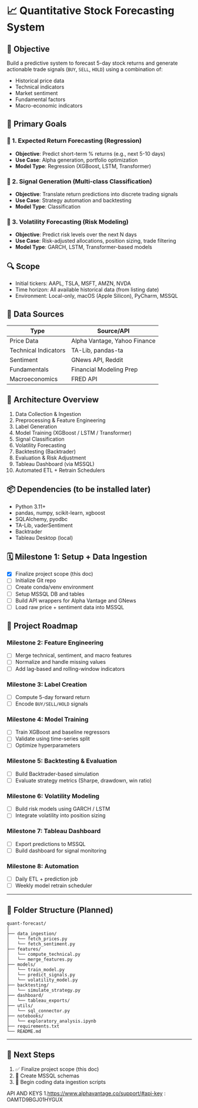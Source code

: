 # 📈 Quantitative Stock Forecasting System

## 🧠 Objective

Build a predictive system to forecast 5-day stock returns and generate actionable trade signals (`BUY`, `SELL`, `HOLD`) using a combination of:

- Historical price data
- Technical indicators
- Market sentiment
- Fundamental factors
- Macro-economic indicators

## 🌟 Primary Goals

### 🎯 1. Expected Return Forecasting (Regression)
- **Objective**: Predict short-term % returns (e.g., next 5-10 days)
- **Use Case**: Alpha generation, portfolio optimization
- **Model Type**: Regression (XGBoost, LSTM, Transformer)

### 🎯 2. Signal Generation (Multi-class Classification)
- **Objective**: Translate return predictions into discrete trading signals
- **Use Case**: Strategy automation and backtesting
- **Model Type**: Classification

### 🎯 3. Volatility Forecasting (Risk Modeling)
- **Objective**: Predict risk levels over the next N days
- **Use Case**: Risk-adjusted allocations, position sizing, trade filtering
- **Model Type**: GARCH, LSTM, Transformer-based models

## 🔍 Scope

- Initial tickers: AAPL, TSLA, MSFT, AMZN, NVDA
- Time horizon: All available historical data (from listing date)
- Environment: Local-only, macOS (Apple Silicon), PyCharm, MSSQL

## 🤩 Data Sources

| Type               | Source/API              |
|--------------------|-------------------------|
| Price Data         | Alpha Vantage, Yahoo Finance |
| Technical Indicators | TA-Lib, pandas-ta        |
| Sentiment          | GNews API, Reddit        |
| Fundamentals       | Financial Modeling Prep  |
| Macroeconomics     | FRED API                 |

## 🧠 Architecture Overview

1. Data Collection & Ingestion
2. Preprocessing & Feature Engineering
3. Label Generation
4. Model Training (XGBoost / LSTM / Transformer)
5. Signal Classification
6. Volatility Forecasting
7. Backtesting (Backtrader)
8. Evaluation & Risk Adjustment
9. Tableau Dashboard (via MSSQL)
10. Automated ETL + Retrain Schedulers

## 📦 Dependencies (to be installed later)

- Python 3.11+
- pandas, numpy, scikit-learn, xgboost
- SQLAlchemy, pyodbc
- TA-Lib, vaderSentiment
- Backtrader
- Tableau Desktop (local)

## 🗓️ Milestone 1: Setup + Data Ingestion

- [x] Finalize project scope (this doc)
- [ ] Initialize Git repo
- [ ] Create conda/venv environment
- [ ] Setup MSSQL DB and tables
- [ ] Build API wrappers for Alpha Vantage and GNews
- [ ] Load raw price + sentiment data into MSSQL

## 🧭 Project Roadmap

### Milestone 2: Feature Engineering
- [ ] Merge technical, sentiment, and macro features
- [ ] Normalize and handle missing values
- [ ] Add lag-based and rolling-window indicators

### Milestone 3: Label Creation
- [ ] Compute 5-day forward return
- [ ] Encode `BUY/SELL/HOLD` signals

### Milestone 4: Model Training
- [ ] Train XGBoost and baseline regressors
- [ ] Validate using time-series split
- [ ] Optimize hyperparameters

### Milestone 5: Backtesting & Evaluation
- [ ] Build Backtrader-based simulation
- [ ] Evaluate strategy metrics (Sharpe, drawdown, win ratio)

### Milestone 6: Volatility Modeling
- [ ] Build risk models using GARCH / LSTM
- [ ] Integrate volatility into position sizing

### Milestone 7: Tableau Dashboard
- [ ] Export predictions to MSSQL
- [ ] Build dashboard for signal monitoring

### Milestone 8: Automation
- [ ] Daily ETL + prediction job
- [ ] Weekly model retrain scheduler

---

## 📂 Folder Structure (Planned)

```
quant-forecast/
│
├── data_ingestion/
│   └── fetch_prices.py
│   └── fetch_sentiment.py
├── features/
│   └── compute_technical.py
│   └── merge_features.py
├── models/
│   └── train_model.py
│   └── predict_signals.py
│   └── volatility_model.py
├── backtesting/
│   └── simulate_strategy.py
├── dashboard/
│   └── tableau_exports/
├── utils/
│   └── sql_connector.py
├── notebooks/
│   └── exploratory_analysis.ipynb
├── requirements.txt
└── README.md
```

---

## 🔄 Next Steps

1. ✅ Finalize project scope (this doc)
2. 🔧 Create MSSQL schemas
3. 💪 Begin coding data ingestion scripts

API AND KEYS
1.https://www.alphavantage.co/support/#api-key : OAMTD9BGJ01HYGUX
